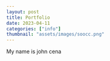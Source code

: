```yaml
---
layout: post
title: Portfolio
date: 2023-04-11
categories: ["info"]
thumbnail: "assets/images/soocc.png"
---
```


My name is john cena